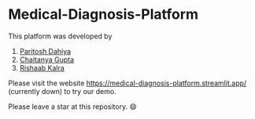 # Medical-Diagnosis-Platform

This platform was developed by 

1. [Paritosh Dahiya](https://github.com/hnhparitosh)
2. [Chaitanya Gupta](https://github.com/Chaitanya31612)
3. [Rishaab Kalra](https://github.com/PeaPals)

Please visit the website https://medical-diagnosis-platform.streamlit.app/ (currently down) to try our demo.

Please leave a star at this repository. 😄

